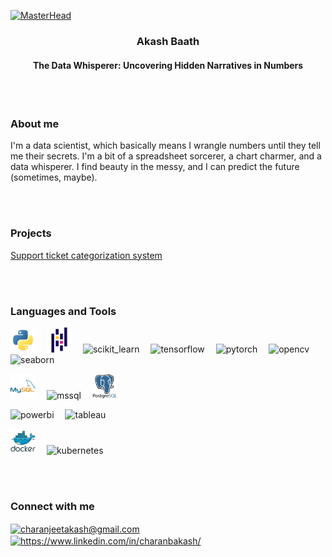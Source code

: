[![MasterHead](https://images.unsplash.com/photo-1726333629906-9a52575d4b78?q=80&w=2671&auto=format&fit=crop&ixlib=rb-4.0.3&ixid=M3wxMjA3fDB8MHxwaG90by1wYWdlfHx8fGVufDB8fHx8fA%3D%3D)](https://charanakash.io)


<h3 align="center">Akash Baath <br><h4 align="center">The Data Whisperer: Uncovering Hidden Narratives in Numbers</h4> </h3> 

<br><br>

### About me
I'm a data scientist, which basically means I wrangle numbers until they tell me their secrets. I'm a bit of a spreadsheet sorcerer, a chart charmer, and a data whisperer. I find beauty in the messy, and I can predict the future (sometimes, maybe).

<br><br>
### Projects
[Support ticket categorization system](https://github.com/charanakash/Support-ticket-categorization-system/tree/main)

<br><br>

### Languages and Tools

<!-- 
<p align="left">
<p align="left">Python - ML, NLP, DL & AI <br>
<img src="https://raw.githubusercontent.com/devicons/devicon/master/icons/python/python-original.svg" alt="python" width="40" height="40"/>&emsp;  
<img src="https://raw.githubusercontent.com/devicons/devicon/2ae2a900d2f041da66e950e4d48052658d850630/icons/pandas/pandas-original.svg" alt="pandas" width="40" height="40"/>&emsp;
<img src="https://upload.wikimedia.org/wikipedia/commons/0/05/Scikit_learn_logo_small.svg" alt="scikit_learn" width="40" height="40"/>&emsp;
<img src="https://www.vectorlogo.zone/logos/tensorflow/tensorflow-icon.svg" alt="tensorflow" width="40" height="40"/>&emsp;
<img src="https://www.vectorlogo.zone/logos/pytorch/pytorch-icon.svg" alt="pytorch" width="40" height="40"/>&emsp;
<img src="https://www.vectorlogo.zone/logos/opencv/opencv-icon.svg" alt="opencv" width="40" height="40"/>&emsp;
<img src="https://seaborn.pydata.org/_images/logo-mark-lightbg.svg" alt="seaborn" width="40" height="40"/>
</p>

<p align="left">Cloud <br>
<img src="https://raw.githubusercontent.com/devicons/devicon/master/icons/amazonwebservices/amazonwebservices-original-wordmark.svg" alt="aws" width="40" height="40"/>
</p>
</p>


<p align="left">Database <br>
<img src="https://raw.githubusercontent.com/devicons/devicon/master/icons/mysql/mysql-original-wordmark.svg" alt="mysql" width="40" height="40"/>&emsp;
<img src="https://www.svgrepo.com/show/303229/microsoft-sql-server-logo.svg" alt="mssql" width="40" height="40"/>&emsp;
<img src="https://raw.githubusercontent.com/devicons/devicon/master/icons/postgresql/postgresql-original-wordmark.svg" alt="postgresql" width="40" height="40"/>
</p>

<p align="left">Visualization <br>
<img src="https://www.vectorlogo.zone/logos/microsoft_powerbi/microsoft_powerbi-ar21.svg" alt="powerbi" width="90" height="50"/>&emsp;
<img src="https://www.svgrepo.com/show/354427/tableau.svg" alt="tableau" width="90" height="50"/>
</p>


<p align="left">Misc <br>
<img src="https://raw.githubusercontent.com/devicons/devicon/master/icons/docker/docker-original-wordmark.svg" alt="docker" width="40" height="40"/>&emsp;
<img src="https://www.vectorlogo.zone/logos/kubernetes/kubernetes-icon.svg" alt="kubernetes" width="40" height="40"/>
</p>

-->

<p align="left">
<img src="https://raw.githubusercontent.com/devicons/devicon/master/icons/python/python-original.svg" alt="python" width="40" height="40"/>&emsp;  
<img src="https://raw.githubusercontent.com/devicons/devicon/2ae2a900d2f041da66e950e4d48052658d850630/icons/pandas/pandas-original.svg" alt="pandas" width="40" height="40"/>&emsp;
<img src="https://upload.wikimedia.org/wikipedia/commons/0/05/Scikit_learn_logo_small.svg" alt="scikit_learn" width="40" height="40"/>&emsp;
<img src="https://www.vectorlogo.zone/logos/tensorflow/tensorflow-icon.svg" alt="tensorflow" width="40" height="40"/>&emsp;
<img src="https://www.vectorlogo.zone/logos/pytorch/pytorch-icon.svg" alt="pytorch" width="40" height="40"/>&emsp;
<img src="https://www.vectorlogo.zone/logos/opencv/opencv-icon.svg" alt="opencv" width="40" height="40"/>&emsp;
<img src="https://seaborn.pydata.org/_images/logo-mark-lightbg.svg" alt="seaborn" width="40" height="40"/>
</p>

<p align="left"
<img src="https://raw.githubusercontent.com/devicons/devicon/master/icons/amazonwebservices/amazonwebservices-original-wordmark.svg" alt="aws" width="40" height="40"/>
</p>



<p align="left">
<img src="https://raw.githubusercontent.com/devicons/devicon/master/icons/mysql/mysql-original-wordmark.svg" alt="mysql" width="40" height="40"/>&emsp;
<img src="https://www.svgrepo.com/show/303229/microsoft-sql-server-logo.svg" alt="mssql" width="40" height="40"/>&emsp;
<img src="https://raw.githubusercontent.com/devicons/devicon/master/icons/postgresql/postgresql-original-wordmark.svg" alt="postgresql" width="40" height="40"/>
</p>

<p align="left">
<img src="https://www.vectorlogo.zone/logos/microsoft_powerbi/microsoft_powerbi-ar21.svg" alt="powerbi" width="90" height="50"/>&emsp;
<img src="https://www.svgrepo.com/show/354427/tableau.svg" alt="tableau" width="90" height="50"/>
</p>


<p align="left">
<img src="https://raw.githubusercontent.com/devicons/devicon/master/icons/docker/docker-original-wordmark.svg" alt="docker" width="40" height="40"/>&emsp;
<img src="https://www.vectorlogo.zone/logos/kubernetes/kubernetes-icon.svg" alt="kubernetes" width="40" height="40"/>
</p>


<br><br>

### Connect with me
<p align="left">
<a href="charanjeetakash@gmail.com" target="blank"><img align="center" src="https://www.svgrepo.com/show/381000/new-logo-gmail.svg" alt="charanjeetakash@gmail.com" height="40" width="40" /></a>&emsp;
<a href="https://www.linkedin.com/in/charanbakash/" target="blank"><img align="center" src="https://www.svgrepo.com/show/448234/linkedin.svg" alt="https://www.linkedin.com/in/charanbakash/" height="40" width="40" /></a>
</p>


















